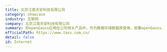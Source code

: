```yaml
---
title: 北京江南天安科技有限公司
category: showcase
industry: 互联网
company: 北京江南天安科技有限公司
summary: 将openGauss应用在公司相关产品中，作为数据存储数据库使用，部署openGauss服务器节点数为11~20个。
officialPath: https://www.tass.com.cn/
detail: false
id: Internet
---
```

